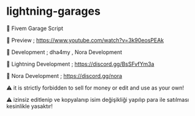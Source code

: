 # lightning-garages

🌴 Fivem Garage Script

🌴 Preview ; https://www.youtube.com/watch?v=3k90eosPEAk

🌴 Development ; dha4my , Nora Development

🌴 Lightning Development ; https://discord.gg/BsSFvfYm3a

🌴 Nora Development ; https://discord.gg/nora



⚠ it is strictly forbidden to sell for money or edit and use as your own!

⚠ izinsiz editlenip ve kopyalanıp isim değişikliği yapılıp para ile satılması kesinlikle yasaktır!
